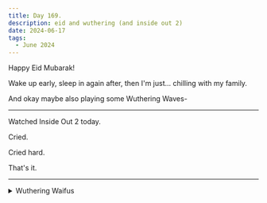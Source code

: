 ```yaml
---
title: Day 169.
description: eid and wuthering (and inside out 2)
date: 2024-06-17
tags: 
  - June 2024
---
```


Happy Eid Mubarak!

Wake up early, sleep in again after, then I'm just... chilling with my family.

And okay maybe also playing some Wuthering Waves-

-----

Watched Inside Out 2 today.

Cried.

Cried hard.

That's it.

-----

<details>
<summary>
Wuthering Waifus
</summary>

We meet our resident definitely-not-creepy uncle Aalto here, and he's magnificent:

<a href="https://imgur.com/GDXIkja"><img src="https://i.imgur.com/GDXIkja.png" title="source: imgur.com" width="500px" alt="Rover SHY"/></a>

Rover is not amused at all by his antics

<a href="https://imgur.com/5LamrtD"><img src="https://i.imgur.com/5LamrtD.png" title="source: imgur.com" width="500px" alt="Rover unamused"/></a>

Chixia is also not amused by his antics

<a href="https://imgur.com/KnOrwT0"><img src="https://i.imgur.com/KnOrwT0.png" title="source: imgur.com" width="500px" alt="Chixia unamused"/></a>

We also meet ENCORE in the flesh (she is so dang cute)

<a href="https://imgur.com/eWVT4Bc"><img src="https://i.imgur.com/eWVT4Bc.png" title="source: imgur.com" width="500px" alt="Encore cute"/></a>

<a href="https://imgur.com/k7dtocl"><img src="https://i.imgur.com/k7dtocl.png" title="source: imgur.com" width="500px" alt="Encore really cute"/></a>
</details>